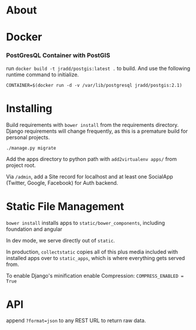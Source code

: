 # About

# Docker
### PostGresQL Container with PostGIS

run `docker build -t jradd/postgis:latest .` to build. 
And use the following runtime command to initialize.
```
CONTAINER=$(docker run -d -v /var/lib/postgresql jradd/postgis:2.1)
```


# Installing
Build requirements with `bower install` from the requirements directory.
Django requirements will change frequently, as this is a premature build for personal projects.


```
./manage.py migrate
```


Add the apps directory to python path with `add2virtualenv apps/` from project root.


Via `/admin`, add a Site record for localhost and at least one SocialApp (Twitter, Google, Facebook) for Auth backend.



# Static File Management

`bower install` installs apps to `static/bower_components`, including foundation and angular

In dev mode, we serve directly out of `static`.

In production, `collectstatic` copies all of this plus media included with installed apps over to `static_apps`, which is where everything gets served from.

To enable Django's minification enable Compression:
`COMPRESS_ENABLED = True`

# API

append `?format=json` to any REST URL to return raw data.
